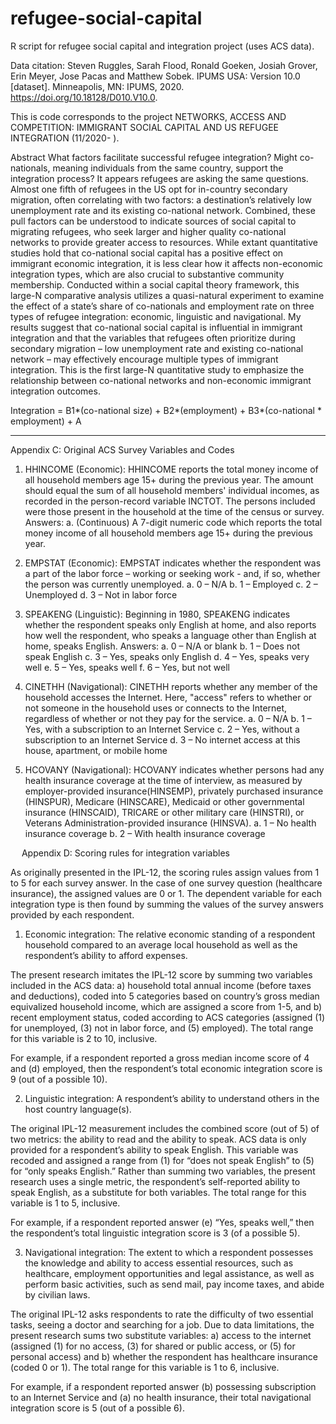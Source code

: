 # refugee-social-capital
R script for refugee social capital and integration project (uses ACS data).


Data citation: Steven Ruggles, Sarah Flood, Ronald Goeken, Josiah Grover, Erin Meyer, Jose Pacas and Matthew Sobek. IPUMS USA: Version 10.0 [dataset]. Minneapolis, MN: IPUMS, 2020. https://doi.org/10.18128/D010.V10.0.


This is code corresponds to the project NETWORKS, ACCESS AND COMPETITION: IMMIGRANT SOCIAL CAPITAL AND US REFUGEE INTEGRATION (11/2020- ).

Abstract
What factors facilitate successful refugee integration? Might co-nationals, meaning individuals from the same country, support the integration process? It appears refugees are asking the same questions. Almost one fifth of refugees in the US opt for in-country secondary migration, often correlating with two factors: a destination’s relatively low unemployment rate and its existing co-national network. Combined, these pull factors can be understood to indicate sources of social capital to migrating refugees, who seek larger and higher quality co-national networks to provide greater access to resources. While extant quantitative studies hold that co-national social capital has a positive effect on immigrant economic integration, it is less clear how it affects non-economic integration types, which are also crucial to substantive community membership. Conducted within a social capital theory framework, this large-N comparative analysis utilizes a quasi-natural experiment to examine the effect of a state’s share of co-nationals and employment rate on three types of refugee integration: economic, linguistic and navigational. My results suggest that co-national social capital is influential in immigrant integration and that the variables that refugees often prioritize during secondary migration – low unemployment rate and existing co-national network – may effectively encourage multiple types of immigrant integration. This is the first large-N quantitative study to emphasize the relationship between co-national networks and non-economic immigrant integration outcomes.


Integration = B1*(co-national size) + B2*(employment) + B3*(co-national * employment) + A




----------------------------

Appendix C: Original ACS Survey Variables and Codes

1.	HHINCOME (Economic): HHINCOME reports the total money income of all household members age 15+ during the previous year. The amount should equal the sum of all household members' individual incomes, as recorded in the person-record variable INCTOT. The persons included were those present in the household at the time of the census or survey. Answers:
a.	(Continuous) A 7-digit numeric code which reports the total money income of all household members age 15+ during the previous year.

2.	EMPSTAT (Economic): EMPSTAT indicates whether the respondent was a part of the labor force – working or seeking work - and, if so, whether the person was currently unemployed.
a.	0 – N/A
b.	1 – Employed
c.	2 – Unemployed
d.	3 – Not in labor force

3.	SPEAKENG (Linguistic): Beginning in 1980, SPEAKENG indicates whether the respondent speaks only English at home, and also reports how well the respondent, who speaks a language other than English at home, speaks English. Answers:
a.	0 – N/A or blank
b.	1 – Does not speak English
c.	3 – Yes, speaks only English
d.	4 – Yes, speaks very well
e.	5 – Yes, speaks well
f.	6 – Yes, but not well

4.	CINETHH (Navigational): CINETHH reports whether any member of the household accesses the Internet. Here, "access" refers to whether or not someone in the household uses or connects to the Internet, regardless of whether or not they pay for the service.
a.	0 – N/A
b.	1 – Yes, with a subscription to an Internet Service
c.	2 – Yes, without a subscription to an Internet Service
d.	3 – No internet access at this house, apartment, or mobile home

5.	HCOVANY (Navigational): HCOVANY indicates whether persons had any health insurance coverage at the time of interview, as measured by employer-provided insurance(HINSEMP), privately purchased insurance (HINSPUR), Medicare (HINSCARE), Medicaid or other governmental insurance (HINSCAID), TRICARE or other military care (HINSTRI), or Veterans Administration-provided insurance (HINSVA). 
a.	1 – No health insurance coverage
b.	2 – With health insurance coverage



 
Appendix D: Scoring rules for integration variables

As originally presented in the IPL-12, the scoring rules assign values from 1 to 5 for each survey answer.  In the case of one survey question (healthcare insurance), the assigned values are 0 or 1. The dependent variable for each integration type is then found by summing the values of the survey answers provided by each respondent.

1.	Economic integration: The relative economic standing of a respondent household compared to an average local household as well as the respondent’s ability to afford expenses. 

The present research imitates the IPL-12 score by summing two variables included in the ACS data: a) household total annual income (before taxes and deductions), coded into 5 categories based on country’s gross median equivalized household income, which are assigned a score from 1-5, and b) recent employment status, coded according to ACS categories (assigned (1) for unemployed, (3) not in labor force, and (5) employed).  The total range for this variable is 2 to 10, inclusive.

For example, if a respondent reported a gross median income score of 4 and (d) employed, then the respondent’s total economic integration score is 9 (out of a possible 10).

2.	Linguistic integration: A respondent’s ability to understand others in the host country language(s). 

The original IPL-12 measurement includes the combined score (out of 5) of two metrics: the ability to read and the ability to speak. ACS data is only provided for a respondent’s ability to speak English. This variable was recoded and assigned a range from (1) for “does not speak English” to (5) for “only speaks English.” Rather than summing two variables, the present research uses a single metric, the respondent’s self-reported ability to speak English, as a substitute for both variables. The total range for this variable is 1 to 5, inclusive.

For example, if a respondent reported answer (e) “Yes, speaks well,” then the respondent’s total linguistic integration score is 3 (of a possible 5).

3.	Navigational integration: The extent to which a respondent possesses the knowledge and ability to access essential resources, such as healthcare, employment opportunities and legal assistance, as well as perform basic activities, such as send mail, pay income taxes, and abide by civilian laws. 

The original IPL-12 asks respondents to rate the difficulty of two essential tasks, seeing a doctor and searching for a job. Due to data limitations, the present research sums two substitute variables: a) access to the internet (assigned (1) for no access, (3) for shared  or public access, or (5) for personal access) and b) whether the respondent has healthcare insurance (coded 0 or 1). The total range for this variable is 1 to 6, inclusive.

For example, if a respondent reported answer (b) possessing subscription to an Internet Service and (a) no health insurance, their total navigational integration score is 5 (out of a possible 6).

